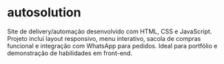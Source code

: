 # autosolution
Site de delivery/automação desenvolvido com HTML, CSS e JavaScript. Projeto inclui layout responsivo, menu interativo, sacola de compras funcional e integração com WhatsApp para pedidos. Ideal para portfólio e demonstração de habilidades em front-end.
